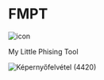 # FMPT

![icon](https://user-images.githubusercontent.com/60849611/235692765-77dee565-339d-450d-895f-9e4840cac0e7.png)

My Little Phising Tool

![Képernyőfelvétel (4420)](https://user-images.githubusercontent.com/60849611/235683335-9301468b-05a4-449d-9bdb-89d7db57f34d.png)
